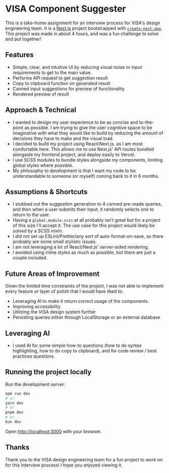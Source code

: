 # VISA Component Suggester
This is a take-home assignment for an interview process for VISA's design engineering team. It is a [Next.js](https://nextjs.org) project bootstrapped with [`create-next-app`](https://nextjs.org/docs/app/api-reference/cli/create-next-app). This project was made in about 4 hours, and was a fun challenge to solve and put together!

## Features
- Simple, clear, and intuitive UI by reducing visual noise or input requirements to get to the main value.
- Performs API request to get suggestion result
- Copy to clipboard function on generated result
- Canned input suggestions for preview of functionality
- Rendered preview of result

## Approach & Technical
- I wanted to design my user experience to be as concise and to-the-point as possible. I am trying to give the user cognitive space to be imaginative with what they would like to build by reducing the amount of decisions they have to make and the visual load.
- I decided to build my project using React/Next.js, as I am most comfortable here. This allows me to use Next.js' API routes bundled alongside my frontend project, and deploy easily to Vercel.
- I use SCSS modules to bundle styles alongside my components, limiting global styles where possible.
- My philosophy to development is that I want my code to be understandable to someone (or myself) coming back to it in 6 months.

## Assumptions & Shortcuts
- I stubbed out the suggestion generation to 4 canned pre-made queries, and then when a user submits their input, it randomly selects one to return to the user.
- Having a `global.module.scss` at all probably isn't great but for a project of this size I'll accept it. The use case for this project would likely be solved by a SCSS mixin.
- I did not set up ESLint/Prettier/any sort of auto-format-on-save, so there probably are some small stylistic issues.
- I am not leveraging a lot of React/Next.js' server-sided rendering.
- I avoided using inline styles as much as possible, but there are just a couple included.

## Future Areas of Improvement
Given the limited time constraints of the project, I was not able to implement every feature or layer of polish that I would have liked to.
- Leveraging AI to make it return correct usage of the components.
- Improving accessibility
- Utilizing the VISA design system further
- Persisting queries either through LocalStorage or an external database

## Leveraging AI
- I used AI for some simple how-to questions (how to do syntax highlighting, how to do copy to clipboard), and for code review / best practices questions.

## Running the project locally

Run the development server:

```bash
npm run dev
# or
yarn dev
# or
pnpm dev
# or
bun dev
```

Open [http://localhost:3000](http://localhost:3000) with your browser.

## Thanks
Thank you to the VISA design engineering team for a fun project to work on for this interview process! I hope you enjoyed viewing it.